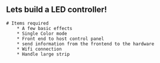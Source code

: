 ## Lets build a LED controller!

    # Items required
        * A few basic effects
        * Single Color mode
        * Front end to host control panel
        * send information from the frontend to the hardware
        * Wifi connection
        * Handle large strip

